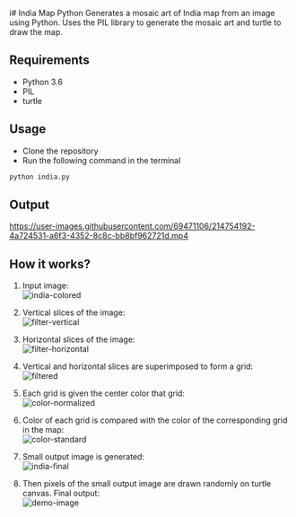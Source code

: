 i# India Map Python
Generates a mosaic art of India map from an image using Python.
Uses the PIL library to generate the mosaic art and turtle to draw the map.

## Requirements
- Python 3.6
- PIL
- turtle


## Usage
- Clone the repository
- Run the following command in the terminal
```sh
python india.py
```

## Output

https://user-images.githubusercontent.com/69471106/214754192-4a724531-a6f3-4352-8c8c-bb8bf962721d.mp4


## How it works?

1. Input image:<br>
![india-colored](https://user-images.githubusercontent.com/69471106/214755236-aeff0c44-0c2d-4839-94a4-8e20f970ffd5.jpg)

2. Vertical slices of the image:<br>
![filter-vertical](https://user-images.githubusercontent.com/69471106/214755250-310236d0-af3d-4221-b01a-af27f9315a38.png)

3. Horizontal slices of the image:<br>
![filter-horizontal](https://user-images.githubusercontent.com/69471106/214755266-9dc25633-c8a6-4516-875a-c1ed9802b160.png)

4. Vertical and horizontal slices are superimposed to form a grid:<br>
![filtered](https://user-images.githubusercontent.com/69471106/214755291-98f32e13-61cc-40da-8970-61466bef8e87.png)

5. Each grid is given the center color that grid:<br>
![color-normalized](https://user-images.githubusercontent.com/69471106/214755297-03988001-0602-4099-bf07-5699627d6a40.png)

6. Color of each grid is compared with the color of the corresponding grid in the map:<br>
![color-standard](https://user-images.githubusercontent.com/69471106/214755301-edd41dd0-8620-474d-844c-adf56652ac03.png)

7. Small output image is generated:<br>
![india-final](https://user-images.githubusercontent.com/69471106/214755308-4168ea42-4a7a-4b83-87b4-0e4e8d937288.png)

8. Then pixels of the small output image are drawn randomly on turtle canvas. Final output:<br>
![demo-image](https://user-images.githubusercontent.com/69471106/214755572-2442dcd8-7ceb-48f9-8ee0-49b5e4850bba.png)

